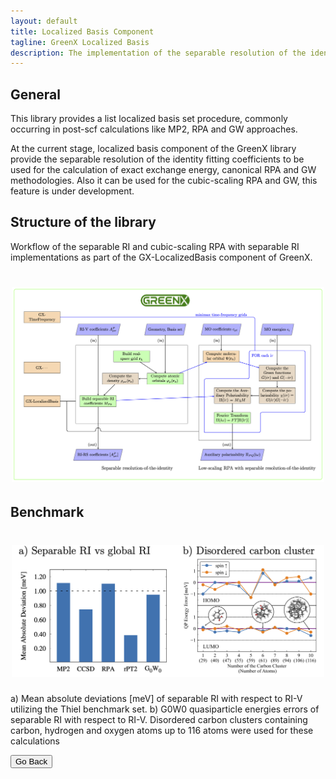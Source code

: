 ```yaml
---
layout: default
title: Localized Basis Component
tagline: GreenX Localized Basis
description: The implementation of the separable resolution of the identity
---
```


## General
This library provides a list localized basis set procedure, commonly occurring in post-scf calculations like MP2, RPA and GW approaches.

At the current stage, localized basis component of the GreenX library provide the separable resolution of the identity fitting coefficients to be used for the calculation of exact exchange energy, canonical RPA and GW methodologies. Also it can be used for the cubic-scaling RPA and GW, this feature is under development.

## Structure of the library
Workflow of the separable RI and cubic-scaling RPA with separable RI implementations as part of the GX-LocalizedBasis component of GreenX.

<h1 align="center">
  <img src="./img/Localizedbasis_structure.png" alt="Localizedbasis_structure" width="500">
</h1>

## Benchmark
<h1 align="center">
  <img src="./img/Localizedbasis_validation.png" alt="Localizedbasis_validation" width="500">
</h1>
a) Mean absolute deviations [meV] of separable RI with respect to RI-V utilizing the Thiel benchmark set. b) G0W0 quasiparticle energies errors of separable RI with respect to RI-V. Disordered carbon clusters containing carbon, hydrogen and oxygen atoms up to 116 atoms were used for these calculations

<button onclick="goBack()">Go Back</button>

<script>
function goBack() {
  window.history.back();
}
</script>
